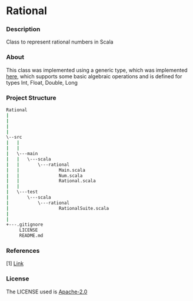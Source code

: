 # Rational

### Description
Class to represent rational numbers in Scala

### About

This class was implemented using a generic type, which was implemented [here](Rational/blob/master/src/main/scala/rational/Num.scala), which supports some basic algebraic operations and is defined for types Int, Float, Double, Long

### Project Structure

```bash
Rational
|
|
|
|
\--src
|   |
|   |
|   \---main
|   |   \---scala
|   |       \---rational
|   |               Main.scala
|   |               Num.scala
|   |               Rational.scala
|   |
|   \---test
|       \---scala
|           \---rational
|                   RationalSuite.scala
|
|
+---.gitignore
     LICENSE
     README.md
```



### References

[1] [Link](https://www.mathsisfun.com/algebra/rational-numbers-operations.html)



### License
The LICENSE used is [Apache-2.0](Rational/LICENSE)
